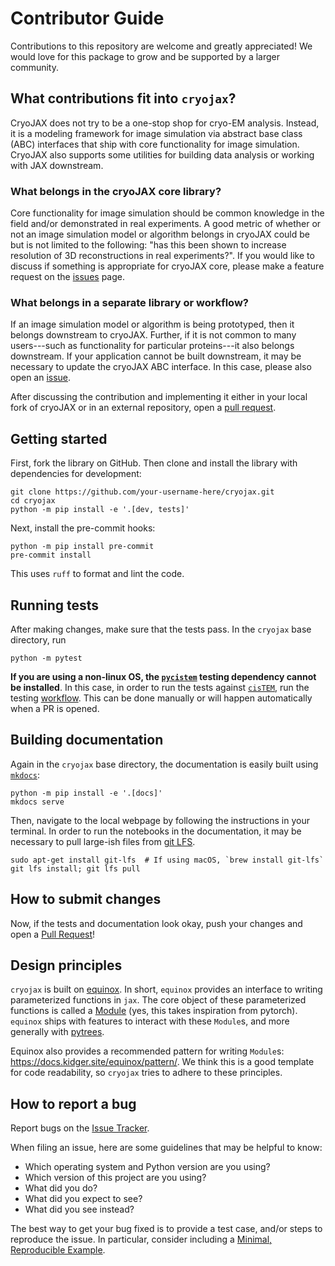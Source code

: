 # Contributor Guide

Contributions to this repository are welcome and greatly appreciated! We would love
for this package to grow and be supported by a larger community.

## What contributions fit into `cryojax`?

CryoJAX does not try to be a one-stop shop for cryo-EM analysis. Instead, it is a modeling framework for image simulation via abstract base class (ABC) interfaces that ship with core functionality for image simulation. CryoJAX also supports some utilities for building data analysis or working with JAX downstream.

### What belongs in the cryoJAX core library?

Core functionality for image simulation should be common knowledge in the field and/or demonstrated in real experiments. A good metric of whether or not an image simulation model or algorithm belongs in cryoJAX could be but is not limited to the following: "has this been shown to increase resolution of 3D reconstructions in real experiments?". If you would like to discuss if something is appropriate for cryoJAX core, please make a feature request on the [issues](https://github.com/michael-0brien/cryojax/issues) page.

### What belongs in a separate library or workflow?

If an image simulation model or algorithm is being prototyped, then it belongs downstream to cryoJAX. Further, if it is not common to many users---such as functionality for particular proteins---it also belongs downstream. If your application cannot be built downstream, it may be necessary to update the cryoJAX ABC interface. In this case, please also open an [issue](https://github.com/michael-0brien/cryojax/issues).

After discussing the contribution and implementing it either in your local fork of cryoJAX or in an external repository, open a [pull request](https://github.com/michael-0brien/cryojax/pulls).

## Getting started

First, fork the library on GitHub. Then clone and install the library with dependencies for development:

```
git clone https://github.com/your-username-here/cryojax.git
cd cryojax
python -m pip install -e '.[dev, tests]'
```

Next, install the pre-commit hooks:

```
python -m pip install pre-commit
pre-commit install
```

This uses `ruff` to format and lint the code.

## Running tests

After making changes, make sure that the tests pass. In the `cryojax` base directory, run

```
python -m pytest
```

**If you are using a non-linux OS, the [`pycistem`](https://github.com/jojoelfe/pycistem) testing dependency cannot be installed**. In this case, in order to run the tests against [`cisTEM`](https://github.com/timothygrant80/cisTEM), run the testing [workflow](https://github.com/michael-0brien/cryojax/actions/workflows/testing.yml). This can be done manually or will happen automatically when a PR is opened.

## Building documentation

Again in the `cryojax` base directory, the documentation is easily built using [`mkdocs`](https://www.mkdocs.org/getting-started/#getting-started-with-mkdocs):

```
python -m pip install -e '.[docs]'
mkdocs serve
```

Then, navigate to the local webpage by following the instructions in your terminal. In order to run the notebooks in the documentation, it may be necessary to pull large-ish files from [git LFS](https://git-lfs.com/).

```
sudo apt-get install git-lfs  # If using macOS, `brew install git-lfs`
git lfs install; git lfs pull
```

## How to submit changes

Now, if the tests and documentation look okay, push your changes and open a [Pull Request](https://github.com/michael-0brien/cryojax/pulls)!

## Design principles

`cryojax` is built on [equinox](https://docs.kidger.site/equinox/). In short, `equinox` provides an interface to writing parameterized functions in `jax`. The core object of these parameterized functions is called a [Module](https://docs.kidger.site/equinox/api/module/module/) (yes, this takes inspiration from pytorch). `equinox` ships with features to interact with these `Module`s, and more generally with [pytrees](https://jax.readthedocs.io/en/latest/pytrees.html).

Equinox also provides a recommended pattern for writing `Module`s: https://docs.kidger.site/equinox/pattern/. We think this is a good template for code readability, so `cryojax` tries to adhere to these principles.

## How to report a bug

Report bugs on the [Issue Tracker](https://github.com/michael-0brien/cryojax/issues).

When filing an issue, here are some guidelines that may be helpful to know:

- Which operating system and Python version are you using?
- Which version of this project are you using?
- What did you do?
- What did you expect to see?
- What did you see instead?

The best way to get your bug fixed is to provide a test case, and/or steps to
reproduce the issue. In particular, consider including a [Minimal, Reproducible
Example](https://stackoverflow.com/help/minimal-reproducible-example).
